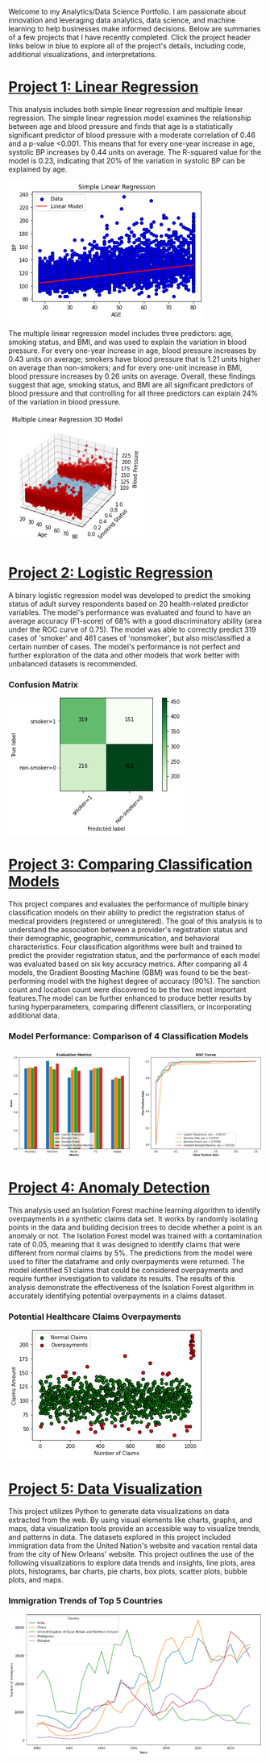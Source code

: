 Welcome to my Analytics/Data Science Portfolio. I am passionate about innovation and leveraging data analytics, data science, and machine learning to help businesses make informed decisions. Below are summaries of a few projects that I have recently completed. Click the project header links below in blue to explore all of the project's details, including code, additional visualizations, and interpretations.

# [Project 1: Linear Regression](https://github.com/dandersonghub/EDA_Linear_Regression/blob/main/EDA_Linear_Regression.ipynb)
This analysis includes both simple linear regression and multiple linear regression. The simple linear regression model examines the relationship between age and blood pressure and finds that age is a statistically significant predictor of blood pressure with a moderate correlation of 0.46 and a p-value <0.001. This means that for every one-year increase in age, systolic BP increases by 0.44 units on average. The R-squared value for the model is 0.23, indicating that 20% of the variation in systolic BP can be explained by age.

![](/images/LR.png)

The multiple linear regression model includes three predictors: age, smoking status, and BMI, and was used to explain the variation in blood pressure. For every one-year increase in age, blood pressure increases by 0.43 units on average; smokers have blood pressure that is 1.21 units higher on average than non-smokers; and for every one-unit increase in BMI, blood pressure increases by 0.26 units on average. Overall, these findings suggest that age, smoking status, and BMI are all significant predictors of blood pressure and that controlling for all three predictors can explain 24% of the variation in blood pressure.

![](/images/MLR.png)




# [Project 2: Logistic Regression](https://github.com/dandersonghub/Logistic_Regression/blob/main/Logistic_Regression.ipynb)
A binary logistic regression model was developed to predict the smoking status of adult survey respondents based on 20 health-related predictor variables. The model's performance was evaluated and found to have an average accuracy (F1-score) of 68% with a good discriminatory ability (area under the ROC curve of 0.75). The model was able to correctly predict 319 cases of 'smoker' and 461 cases of 'nonsmoker', but also misclassified a certain number of cases. The model's performance is not perfect and further exploration of the data and other models that work better with unbalanced datasets is recommended.

### Confusion Matrix
![](/images/conf.png)




# [Project 3: Comparing Classification Models](https://github.com/dandersonghub/Comparing-Classification-Models/blob/main/DA_Case_Study.ipynb)
This project compares and evaluates the performance of multiple binary classification models on their ability to predict the registration status of medical providers (registered or unregistered). The goal of this analysis is to understand the association between a provider's registration status and their demographic, geographic, communication, and behavioral characteristics. Four classification algorithms were built and trained to predict the provider registration status, and the performance of each model was evaluated based on six key accuracy metrics. After comparing all 4 models, the Gradient Boosting Machine (GBM) was found to be the best-performing model with the highest degree of accuracy (90%). The sanction count and location count were discovered to be the two most important features.The model can be further enhanced to produce better results by tuning hyperparameters, comparing different classifiers, or incorporating additional data.

### Model Performance: Comparison of 4 Classification Models
![](/images/class_compare1.png)



# [Project 4: Anomaly Detection](https://github.com/dandersonghub/Anomaly-Detection/blob/main/Anomaly_Detection.ipynb)
This analysis used an Isolation Forest machine learning algorithm to identify overpayments in a synthetic claims data set. It works by randomly isolating points in the data and building decision trees to decide whether a point is an anomaly or not. The Isolation Forest model was trained with a contamination rate of 0.05, meaning that it was designed to identify claims that were different from normal claims by 5%. The predictions from the model were used to filter the dataframe and only overpayments were returned. The model identified 51 claims that could be considered overpayments and require further investigation to validate its results. The results of this analysis demonstrate the effectiveness of the Isolation Forest algorithm in accurately identifying potential overpayments in a claims dataset. 

### Potential Healthcare Claims Overpayments
![](/images/overpayments.png)



# [Project 5: Data Visualization](https://colab.research.google.com/github/dandersonghub/Data-Visualization/blob/main/Data_Visualization.ipynb)
This project utilizes Python to generate data visualizations on data extracted from the web. By using visual elements like charts, graphs, and maps, data visualization tools provide an accessible way to visualize trends, and patterns in data. The datasets explored in this project included immigration data from the United Nation's website and vacation rental data from the city of New Orleans' website. This project outlines the use of the following visualizations to explore data trends and insights, line plots, area plots, histograms, bar charts, pie charts, box plots, scatter plots, bubble plots, and maps. 

### Immigration Trends of Top 5 Countries
![](/images/Line_Plot2.png)




